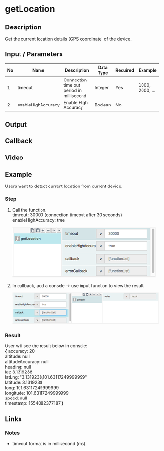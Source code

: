 # getLocation

## Description

Get the current location details (GPS coordinate) of the device.

## Input / Parameters

| No | Name | Description | Data Type | Required | Example |
| ------ | ------ | ------ |------ | ------ | ------ |
| 1 | timeout | Connection time out period in millisecond | Integer | Yes | 1000, 2000, ...
| 2 | enableHighAccuracy | Enable High Accuracy | Boolean | No |

## Output

## Callback

## Video

## Example

Users want to detect current location from current device.

### Step

1. Call the function. <br />
    timeout: 30000 (connection timeout after 30 seconds)<br />
    enableHighAccuracy: true

    ![](./getLocation-step-1.png)
    
2. In callback, add a console -> use input function to view the result.

    ![](./getLocation-step-2.png)
    
### Result

User will see the result below in console: <br />
__{__ accuracy: 20 <br />
altitude: null <br />
altitudeAccuracy: null <br />
heading: null <br />
lat: 3.1319238 <br />
latLng: "3.1319238,101.63117249999999" <br />
latitude: 3.1319238 <br />
long: 101.63117249999999 <br />
longitude: 101.63117249999999 <br />
speed: null <br />
timestamp: 1554082377187 __}__


## Links


### Notes

- timeout format is in millisecond (ms).
